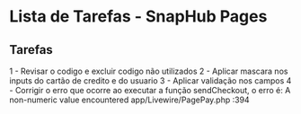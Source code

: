 # Lista de Tarefas - SnapHub Pages

## Tarefas
1 - Revisar o codigo e excluir codigo não utilizados
2 - Aplicar mascara nos inputs do cartão de credito e do usuario
3 - Aplicar validação nos campos
4 - Corrigir o erro que ocorre ao executar a função sendCheckout, o erro é: A non-numeric value encountered app/Livewire/PagePay.php :394



